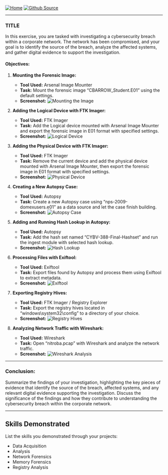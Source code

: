 <div style="display: inline-block;">
  <a href="https://breachopen.github.io/Chas-Riley/">
    <img src="https://img.shields.io/badge/Home-3ba0e6" alt="Home">
  </a>
</div>

<div style="display: inline-block;">
  <a href="https://github.com/BreachOpen/Chas-Riley/" target="_blank">
    <img src="https://img.shields.io/badge/Github_Source-3ba0e6" alt="Github Source">
  </a>
</div>

---

### TITLE

In this exercise, you are tasked with investigating a cybersecurity breach within a corporate network. The network has been compromised, and your goal is to identify the source of the breach, analyze the affected systems, and gather digital evidence to support the investigation.

#### Objectives:

1. **Mounting the Forensic Image:**
   - **Tool Used:** Arsenal Image Mounter
   - **Task:** Mount the forensic image “CBARROW_Student.E01” using the default settings.
   - **Screenshot:** ![Mounting the Image](insert_screenshot_here)

2. **Adding the Logical Device with FTK Imager:**
   - **Tool Used:** FTK Imager
   - **Task:** Add the Logical device mounted with Arsenal Image Mounter and export the forensic image in E01 format with specified settings.
   - **Screenshot:** ![Logical Device](insert_screenshot_here)

3. **Adding the Physical Device with FTK Imager:**
   - **Tool Used:** FTK Imager
   - **Task:** Remove the current device and add the physical device mounted with Arsenal Image Mounter, then export the forensic image in E01 format with specified settings.
   - **Screenshot:** ![Physical Device](insert_screenshot_here)

4. **Creating a New Autopsy Case:**
   - **Tool Used:** Autopsy
   - **Task:** Create a new Autopsy case using “nps-2009-domexusers.e01” as a data source and let the case finish building.
   - **Screenshot:** ![Autopsy Case](insert_screenshot_here)

5. **Adding and Running Hash Lookup in Autopsy:**
   - **Tool Used:** Autopsy
   - **Task:** Add the hash set named “CYBV-388-Final-Hashset” and run the ingest module with selected hash lookup.
   - **Screenshot:** ![Hash Lookup](insert_screenshot_here)

6. **Processing Files with Exiftool:**
   - **Tool Used:** Exiftool
   - **Task:** Export files found by Autopsy and process them using Exiftool to extract metadata.
   - **Screenshot:** ![Exiftool](insert_screenshot_here)

7. **Exporting Registry Hives:**
   - **Tool Used:** FTK Imager / Registry Explorer
   - **Task:** Export the registry hives located in “windows\system32\config” to a directory of your choice.
   - **Screenshot:** ![Registry Hives](insert_screenshot_here)

8. **Analyzing Network Traffic with Wireshark:**
   - **Tool Used:** Wireshark
   - **Task:** Open “nitroba.pcap” with Wireshark and analyze the network traffic.
   - **Screenshot:** ![Wireshark Analysis](insert_screenshot_here)

---

### Conclusion:

Summarize the findings of your investigation, highlighting the key pieces of evidence that identify the source of the breach, affected systems, and any relevant digital evidence supporting the investigation. Discuss the significance of the findings and how they contribute to understanding the cybersecurity breach within the corporate network.

---

## Skills Demonstrated

List the skills you demonstrated through your projects:

- Data Acquisition
- Analysis
- Network Forensics
- Memory Forensics
- Registry Analysis
